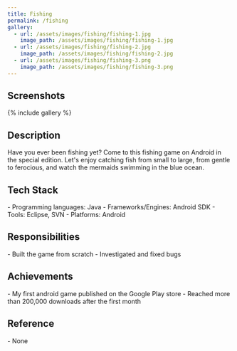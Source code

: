 ```yaml
---
title: Fishing
permalink: /fishing
gallery:
  - url: /assets/images/fishing/fishing-1.jpg
    image_path: /assets/images/fishing/fishing-1.jpg
  - url: /assets/images/fishing/fishing-2.jpg
    image_path: /assets/images/fishing/fishing-2.jpg
  - url: /assets/images/fishing/fishing-3.png
    image_path: /assets/images/fishing/fishing-3.png
---
```


<h2>Screenshots</h2>
{% include gallery %}

<h2>Description</h2>
Have you ever been fishing yet? Come to this fishing game on Android in the special edition. Let's enjoy catching fish from small to large, from gentle to ferocious, and watch the mermaids swimming in the blue ocean.

<h2>Tech Stack</h2>
- Programming languages: Java
- Frameworks/Engines: Android SDK
- Tools: Eclipse, SVN
- Platforms: Android

<h2>Responsibilities</h2>
- Built the game from scratch
- Investigated and fixed bugs

<h2>Achievements</h2>
- My first android game published on the Google Play store
- Reached more than 200,000 downloads after the first month

<h2>Reference</h2>
- None
